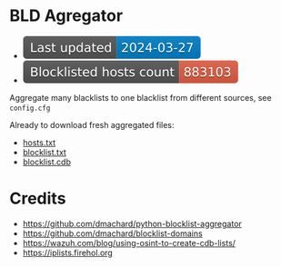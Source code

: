 # BLD Agregator

* ![today](https://raw.githubusercontent.com/m0zgen/bld-agregator/data/badge_date.svg)
* ![total](https://raw.githubusercontent.com/m0zgen/bld-agregator/data/badge_total.svg)

Aggregate many blacklists to one blacklist from different sources, see `config.cfg`

Already to download fresh aggregated files:

* [hosts.txt](https://raw.githubusercontent.com/m0zgen/bld-agregator/data/hosts.txt)
* [blocklist.txt](https://raw.githubusercontent.com/m0zgen/bld-agregator/data/blocklist.txt)
* [blocklist.cdb](https://raw.githubusercontent.com/m0zgen/bld-agregator/data/blocklist.cdb)

# Credits

* https://github.com/dmachard/python-blocklist-aggregator
* https://github.com/dmachard/blocklist-domains
* https://wazuh.com/blog/using-osint-to-create-cdb-lists/
* https://iplists.firehol.org
